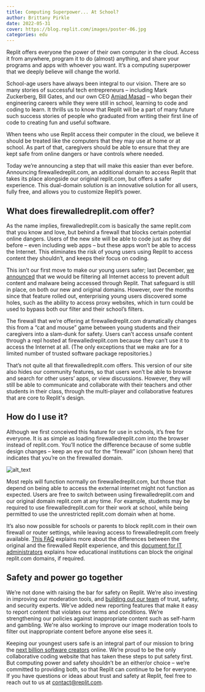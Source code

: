 ```yaml
---
title: Computing Superpower... At School?
author: Brittany Pirkle
date: 2022-05-31
cover: https://blog.replit.com/images/poster-06.jpg
categories: edu
---
```

Replit offers everyone the power of their own computer in the cloud. Access it from anywhere, program it to do (almost) anything, and share your programs and apps with whoever you want. It’s a computing superpower that we deeply believe will change the world.

School-age users have always been integral to our vision. There are so many stories of successful tech entrepreneurs – including Mark Zuckerberg, Bill Gates, and our own CEO [Amjad Masad](https://medium.com/childhood-hacks/how-i-invented-databases-89dfa563b65) – who began their engineering careers while they were still in school, learning to code and coding to learn. It thrills us to know that Replit will be a part of many future such success stories of people who graduated from writing their first line of code to creating fun and useful software.

When teens who use Replit access their computer in the cloud, we believe it should be treated like the computers that they may use at home or at school. As part of that, caregivers should be able to ensure that they are kept safe from online dangers or have controls where needed.

Today we’re announcing a step that will make this easier than ever before. Announcing firewalledreplit.com, an additional domain to access Replit that takes its place alongside our original replit.com, but offers a safer experience. This dual-domain solution is an innovative solution for all users, fully free, and allows you to customize Replit’s power.


## What does firewalledreplit.com offer?

As the name implies, firewalledreplit.com is basically the same replit.com that you know and love, but behind a firewall that blocks certain potential online dangers. Users of the new site will be able to code just as they did before – even including web apps – but these apps won’t be able to access the Internet. This eliminates the risk of young users using Replit to access content they shouldn’t, and keeps their focus on coding.

This isn’t our first move to make our young users safer; last December, [we announced](https://blog.replit.com/family-friendly-dns) that we would be filtering all Internet access to prevent adult content and malware being accessed through Replit. That safeguard is still in place, on both our new and original domains. However, over the months since that feature rolled out, enterprising young users discovered some holes, such as the ability to access proxy websites, which in turn could be used to bypass both our filter and their school’s filters.

The firewall that we’re offering at firewalledreplit.com dramatically changes this from a “cat and mouse” game between young students and their caregivers into a slam-dunk for safety. Users can’t access unsafe content through a repl hosted at firewalledreplit.com because they can’t use it to access the Internet at all. (The only exceptions that we make are for a limited number of trusted software package repositories.)

That’s not quite all that firewalledreplit.com offers. This version of our site also hides our community features, so that users won’t be able to browse and search for other users’ apps, or view discussions. However, they will still be able to communicate and collaborate with their teachers and other students in their class, through the multi-player and collaborative features that are core to Replit's design.


## How do I use it?

Although we first conceived this feature for use in schools, it’s free for everyone. It is as simple as loading firewalledreplit.com into the browser instead of replit.com. You’ll notice the difference because of some subtle design changes – keep an eye out for the “firewall” icon (shown here) that indicates that you’re on the firewalled domain.


![alt_text](https://blog.replit.com/images/firewalled-replit.png "Screenshot from firewalled-replit.com")

Most repls will function normally on firewalledreplit.com, but those that depend on being able to access the external internet might not function as expected. Users are free to switch between using firewalledreplit.com and our original domain replit.com at any time. For example, students may be required to use firewalledreplit.com for their work at school, while being permitted to use the unrestricted replit.com domain when at home.

It’s also now possible for schools or parents to block replit.com in their own firewall or router settings, while leaving access to firewalledreplit.com freely available. [This FAQ](https://docs.replit.com/firewalled-replit/firewalled-replit-faq) explains more about the differences between the original and the firewalled Replit experience, and this [document for IT administrators](https://docs.replit.com/teams-edu/it-administrators-toolkit) explains how educational institutions can block the original replit.com domains, if required.


## Safety and power go together

We’re not done with raising the bar for safety on Replit. We’re also investing in improving our moderation tools, and [building out our team](https://replit.com/site/careers) of trust, safety, and security experts. We’ve added new reporting features that make it easy to report content that violates our terms and conditions. We’re strengthening our policies against inappropriate content such as self-harm and gambling. We're also working to improve our image moderation tools to filter out inappropriate content before anyone else sees it.

Keeping our youngest users safe is an integral part of our mission to bring the [next billion software creators](https://blog.replit.com/b) online. We’re proud to be the only collaborative coding website that has taken these steps to put safety first. But computing power and safety shouldn’t be an either/or choice – we’re committed to providing both, so that Replit can continue to be for everyone. If you have questions or ideas about trust and safety at Replit, feel free to reach out to us at contact@replit.com.
